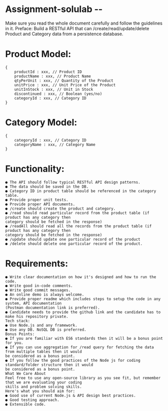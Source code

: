 # Assignment-solulab --

Make sure you read the whole document carefully and follow the guidelines in it.
Preface:
Build a RESTful API that can /create/read/update/delete Product and Category data from a
persistence database.
# Product Model:
    {
        productId : xxx, // Product ID
        productName : xxx, // Product Name
        qtyPerUnit : xxx, // Quantity of the Product
        unitPrice : xxx, // Unit Price of the Product
        unitInStock : xxx, // Unit in Stock
        discontinued : xxx, // Boolean (yes/no)
        categoryId : xxx, // Category ID
    }
# Category Model:
    {
        categoryId : xxx, // Category ID
        categoryName : xxx, // Category Name
    }
# Functionality:
    ● The API should follow typical RESTful API design patterns.
    ● The data should be saved in the DB.
    ● Category ID in product table should be referenced in the category table.
    ● Provide proper unit tests.
    ● Provide proper API documents.
    ● /create should create the product and category.
    ● /read should read particular record from the product table (if product has any category then
    category should be fetched in the response)
    ● /readAll should read all the records from the product table (if product has any category then
    category should be fetched in the response)
    ● /update should update one particular record of the product
    ● /delete should delete one particular record of the product.

# Requirements:
    ● Write clear documentation on how it's designed and how to run the code.
    ● Write good in-code comments.
    ● Write good commit messages.
    ● An online demo is always welcome.
    ● Provide proper readme which includes steps to setup the code in any system, API documentation
    (Postman documentation link is preferred).
    ● Candidate needs to provide the github link and the candidate has to make his repository private.
    Tech stack:
    ● Use Node.js and any framework.
    ● Use any DB. NoSQL DB is preferred.
    Bonus Points:
    ● If you are familiar with ES6 standards then it will be a bonus point for you.
    ● If you can use aggregation for /read query for fetching the data from multiple tables then it would
    be considered as a bonus point.
    ● If you follow the good practices of the Node js for coding standard/folder structure then it would
    be considered as a bonus point.
    What We Care About
    Feel free to use any open-source library as you see fit, but remember that we are evaluating your coding
    skills and problem solving skills.
    Here's what you should aim for:
    ● Good use of current Node.js & API design best practices.
    ● Good testing approach.
    ● Extensible code.
